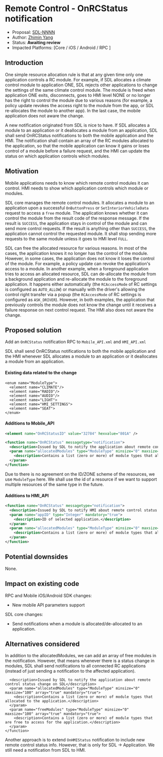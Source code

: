 # Remote Control - OnRCStatus notification

* Proposal: [SDL-NNNN](nnnn-remote-control-onRcStatus-notification.md)
* Author: [Zhimin Yang](https://github.com/yang1070)
* Status: **Awaiting review**
* Impacted Platforms: [Core / iOS / Android / RPC ]

## Introduction
One simple resource allocation rule is that at any given time only one application controls a RC module. For example, if SDL allocates a climate control module to application ONE, SDL rejects other applications to change the settings of the same climate control module. The module is freed when application ONE exits, disconnects, goes to HMI level NONE or no longer has the right to control the module due to various reasons (for example, a policy update revokes the access right to the module from the app, or SDL re-allocates the module to another app). In the last case, the mobile application does not aware the change.


A new notification originated from SDL is nice to have. If SDL allocates a module to an application or it deallocates a module from an application, SDL shall send OnRCStatus notifications to both the mobile application and the HMI. The notification shall contain an array of the RC modules allocated to the application, so that the mobile application can know it gains or loses control of a module before a failure request, and the HMI can update the status on which application controls which modules.

## Motivation

Mobile applications needs to know which remote control modules it can control. HMI needs to show which application controls which module or modules.

SDL core manages the remote control modules. It allocates a module to an application upon a successful `OnButtonPress` or `SetInteriorVehicleData` request to access a `free` module. The application knows whether it can control the module from the result code of the response message. If the result is `SUCCESS`, the application stays in control of the module and can send more control requests. If the result is anything other than `SUCCESS`, the application cannot control the requested module. It shall stop sending more requests to the same module unless it goes to HMI level `FULL`. 

SDL can free the allocated resource for various reasons. In most of the cases, the application knows it no longer has the control of the module. However, in some cases, the application does not know it loses the control of the module. For example, a policy update can revoke the application's access to a module. In another example, when a foreground application tries to access an allocated resource, SDL can de-allocate the module from a background application and re-allocate the module to the foreground application. It happens either automatically (the `RCAccessMode` of RC settings is configured as `AUTO_ALLOW`) or manually with the driver's allowing the control right transfer via a popup (the `RCAccessMode` of RC settings is configured as `ASK_DRIVER`). However, in both examples, the application that previously controls the module does not know the change until it receives a failure response on next control request. The HMI also does not aware the change.

## Proposed solution

Add an `OnRCStatus` notification RPC to `Mobile_API.xml` and `HMI_API.xml`

SDL shall send OnRCStatus notifications to both the mobile application and the HMI whenever SDL allocates a module to an application or it deallocates a module from an application.

#### Existing data related to the change
```
<enum name="ModuleType">
  <element name="CLIMATE"/>
  <element name="RADIO"/>
  <element name="AUDIO"/>
  <element name="LIGHT">
  <element name="HMI_SETTINGS">
  <element name="SEAT">
</enum>
```

#### Additions to Mobile_API

```xml
<element name="OnRCStatusID" value="32784" hexvalue="801A" />

<function name="OnRCStatus" messagetype="notification">
  <description>Issued by SDL to notify the application about remote control status change on SDL</description>
  <param name="allocatedModules" type="ModuleType" minsize="0" maxsize="100" array="true" mandatory="true">
    <description>Contains a list (zero or more) of module types that allocated to the application.</description>
  </param>
</function>
```
Due to there is no agreement on the ID/ZONE scheme of the resources, we use `ModuleType` here. We shall use the id of a resource if we want to support multiple resources of the same type in the future.

#### Additions to HMI_API
```xml
<function name="OnRCStatus" messagetype="notification">
  <description>Issued by SDL to notify HMI about remote control status change on SDL</description>
  <param name="appID" type="Integer" mandatory="true">
    <description>ID of selected application.</description>
  </param>
  <param name="allocatedModules" type="ModuleType" minsize="0" maxsize="100" array="true" mandatory="true">
    <description>Contains a list (zero or more) of module types that allocated to the application.</description>
  </param>
</function>
```

## Potential downsides
None.

## Impact on existing code
RPC and Mobile iOS/Android SDK changes:
- New mobile API parameters support

SDL core changes:
- Send notifications when a module is allocated/de-allocated to an application.

## Alternatives considered
In addition to the allocatedModules, we can add an array of free modules in the notification.
However, that means whenever there is a status change in modules, SDL shall send notifications to all connected RC applications (instead of just sending a notification to the affected application).

```xml<function name="OnRCStatus" messagetype="notification">
  <description>Issued by SDL to notify the application about remote control status change on SDL</description>
  <param name="allocatedModules" type="ModuleType" minsize="0" maxsize="100" array="true" mandatory="true">
    <description>Contains a list (zero or more) of module types that allocated to the application.</description>
  </param>
  <param name="freeModules" type="ModuleType" minsize="0" maxsize="100" array="true" mandatory="true">
    <description>Contains a list (zero or more) of module types that are free to access for the application.</description>
  </param>  
</function>
```

Another approach is to extend `OnHMIStatus` notification to include new remote control status info. However, that is only for SDL -> Application. We still need a notification from SDL to HMI.

